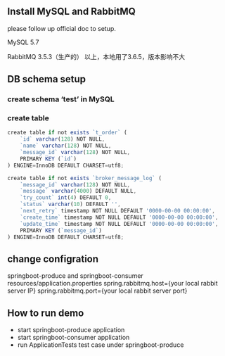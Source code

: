 ## Install MySQL and RabbitMQ
please follow up official doc to setup.

MySQL 5.7

RabbitMQ 3.5.3（生产的） 以上，本地用了3.6.5，版本影响不大

## DB schema setup
### create schema ‘test’ in MySQL
### create table
```javascript
create table if not exists `t_order` (
    `id` varchar(128) NOT NULL,
    `name` varchar(128) NOT NULL,
    `message_id` varchar(128) NOT NULL,
    PRIMARY KEY (`id`)
) ENGINE=InnoDB DEFAULT CHARSET=utf8;

create table if not exists `broker_message_log` (
    `message_id` varchar(128) NOT NULL,
    `message` varchar(4000) DEFAULT NULL,
    `try_count` int(4) DEFAULT 0,
    `status` varchar(10) DEFAULT '',
    `next_retry` timestamp NOT NULL DEFAULT '0000-00-00 00:00:00',
    `create_time` timestamp NOT NULL DEFAULT '0000-00-00 00:00:00',
    `update_time` timestamp NOT NULL DEFAULT '0000-00-00 00:00:00',
    PRIMARY KEY (`message_id`)
) ENGINE=InnoDB DEFAULT CHARSET=utf8;
```

## change configration
springboot-produce and springboot-consumer resources/application.properties
spring.rabbitmq.host={your local rabbit server IP}
spring.rabbitmq.port={your local rabbit server port}

## How to run demo
- start springboot-produce application
- start springboot-consumer application
- run ApplicationTests test case under springboot-produce
